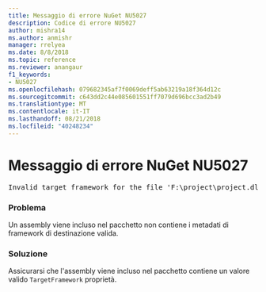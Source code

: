 ```yaml
---
title: Messaggio di errore NuGet NU5027
description: Codice di errore NU5027
author: mishra14
ms.author: anmishr
manager: rrelyea
ms.date: 8/8/2018
ms.topic: reference
ms.reviewer: anangaur
f1_keywords:
- NU5027
ms.openlocfilehash: 079682345af7f0069deff5ab63219a18f364d12c
ms.sourcegitcommit: c643dd2c44e085601551ff7079d696bcc3ad2b49
ms.translationtype: MT
ms.contentlocale: it-IT
ms.lasthandoff: 08/21/2018
ms.locfileid: "40248234"
---
```

# <a name="nuget-error-nu5027"></a>Messaggio di errore NuGet NU5027
<pre>Invalid target framework for the file 'F:\project\project.dll'.</pre>

### <a name="issue"></a>Problema

Un assembly viene incluso nel pacchetto non contiene i metadati di framework di destinazione valida.


### <a name="solution"></a>Soluzione

Assicurarsi che l'assembly viene incluso nel pacchetto contiene un valore valido `TargetFramework` proprietà.

